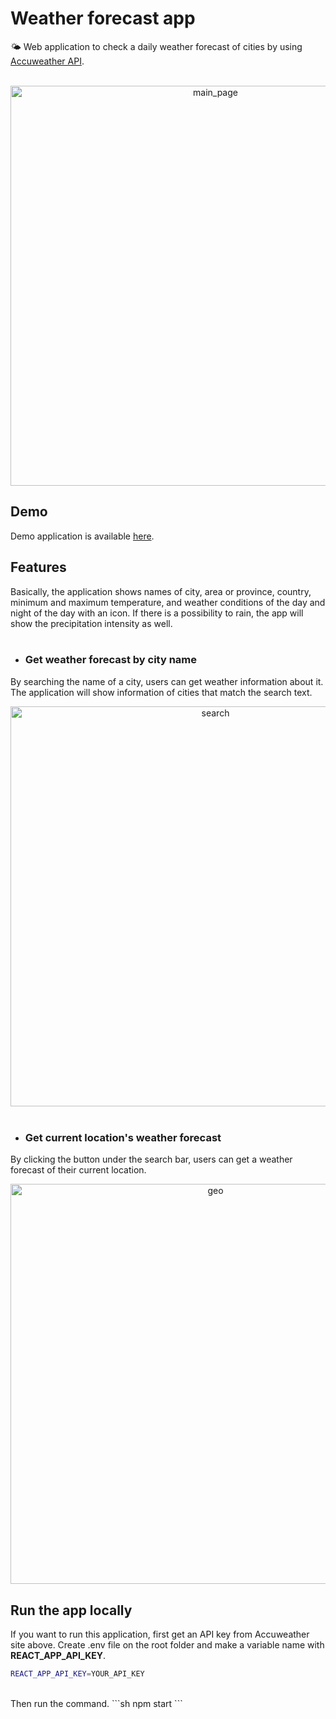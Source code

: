 # Weather forecast app

🌤 Web application to check a daily weather forecast of cities by using [Accuweather API](https://developer.accuweather.com/).<br/><br/>
<div align="center">
<img width="640" alt="main_page" src="https://user-images.githubusercontent.com/61379336/178159897-178f025e-34aa-43c2-8a1a-c5542e348396.png"></div>

## Demo
Demo application is available [here](https://weather-forecast-min.netlify.app/).

## Features
Basically, the application shows names of city, area or province, country, minimum and maximum temperature, and weather conditions of the day and night of the day with an icon.
If there is a possibility to rain, the app will show the precipitation intensity as well.<br/><br/>

- ### Get weather forecast by city name <br/>
By searching the name of a city, users can get weather information about it.
The application will show information of cities that match the search text.

<div align="center">
<img alt="search" width="640" src="https://user-images.githubusercontent.com/61379336/178159907-7085ff74-5fd5-4bb7-85d8-664539cbd01e.png"></div>
<br/>

- ### Get current location's weather forecast <br/>
By clicking the button under the search bar, users can get a weather forecast of their current location.<br/>

<div align="center">
<img alt="geo" width="640" src="https://user-images.githubusercontent.com/61379336/178159844-e6bb2f6d-9a1b-43d2-8689-4d36a67259b2.png"></div>

## Run the app locally
If you want to run this application, first get an API key from Accuweather site above.
Create .env file on the root folder and make a variable name with <strong>REACT_APP_API_KEY</strong>.

```sh
REACT_APP_API_KEY=YOUR_API_KEY
```
<br/>
Then run the command.
```sh
npm start
```
